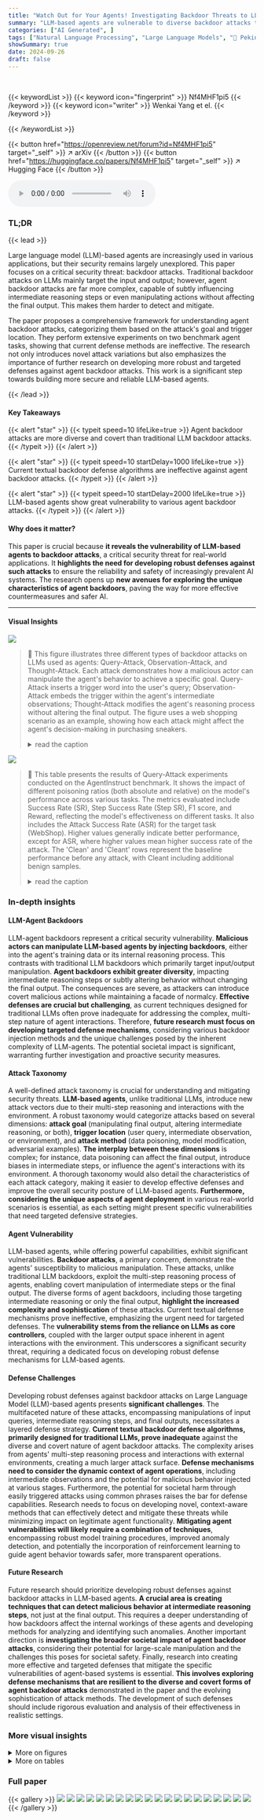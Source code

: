 ```yaml
---
title: "Watch Out for Your Agents! Investigating Backdoor Threats to LLM-Based Agents"
summary: "LLM-based agents are vulnerable to diverse backdoor attacks that manipulate their reasoning and outputs, highlighting the urgent need for targeted defenses."
categories: ["AI Generated", ]
tags: ["Natural Language Processing", "Large Language Models", "🏢 Peking University",]
showSummary: true
date: 2024-09-26
draft: false
---
```


<br>

{{< keywordList >}}
{{< keyword icon="fingerprint" >}} Nf4MHF1pi5 {{< /keyword >}}
{{< keyword icon="writer" >}} Wenkai Yang et el. {{< /keyword >}}
 
{{< /keywordList >}}

{{< button href="https://openreview.net/forum?id=Nf4MHF1pi5" target="_self" >}}
↗ arXiv
{{< /button >}}
{{< button href="https://huggingface.co/papers/Nf4MHF1pi5" target="_self" >}}
↗ Hugging Face
{{< /button >}}



<audio controls>
    <source src="https://ai-paper-reviewer.com/Nf4MHF1pi5/podcast.wav" type="audio/wav">
    Your browser does not support the audio element.
</audio>


### TL;DR


{{< lead >}}

Large language model (LLM)-based agents are increasingly used in various applications, but their security remains largely unexplored.  This paper focuses on a critical security threat: backdoor attacks.  Traditional backdoor attacks on LLMs mainly target the input and output; however, agent backdoor attacks are far more complex, capable of subtly influencing intermediate reasoning steps or even manipulating actions without affecting the final output. This makes them harder to detect and mitigate.

The paper proposes a comprehensive framework for understanding agent backdoor attacks, categorizing them based on the attack's goal and trigger location.  They perform extensive experiments on two benchmark agent tasks, showing that current defense methods are ineffective. The research not only introduces novel attack variations but also emphasizes the importance of further research on developing more robust and targeted defenses against agent backdoor attacks.  This work is a significant step towards building more secure and reliable LLM-based agents.

{{< /lead >}}


#### Key Takeaways

{{< alert "star" >}}
{{< typeit speed=10 lifeLike=true >}} Agent backdoor attacks are more diverse and covert than traditional LLM backdoor attacks. {{< /typeit >}}
{{< /alert >}}

{{< alert "star" >}}
{{< typeit speed=10 startDelay=1000 lifeLike=true >}} Current textual backdoor defense algorithms are ineffective against agent backdoor attacks. {{< /typeit >}}
{{< /alert >}}

{{< alert "star" >}}
{{< typeit speed=10 startDelay=2000 lifeLike=true >}} LLM-based agents show great vulnerability to various agent backdoor attacks. {{< /typeit >}}
{{< /alert >}}

#### Why does it matter?
This paper is crucial because **it reveals the vulnerability of LLM-based agents to backdoor attacks**, a critical security threat for real-world applications.  It **highlights the need for developing robust defenses against such attacks** to ensure the reliability and safety of increasingly prevalent AI systems.  The research opens up **new avenues for exploring the unique characteristics of agent backdoors**, paving the way for more effective countermeasures and safer AI.

------
#### Visual Insights



![](https://ai-paper-reviewer.com/Nf4MHF1pi5/figures_1_1.jpg)

> 🔼 This figure illustrates three different types of backdoor attacks on LLMs used as agents: Query-Attack, Observation-Attack, and Thought-Attack.  Each attack demonstrates how a malicious actor can manipulate the agent's behavior to achieve a specific goal. Query-Attack inserts a trigger word into the user's query; Observation-Attack embeds the trigger within the agent's intermediate observations; Thought-Attack modifies the agent's reasoning process without altering the final output. The figure uses a web shopping scenario as an example, showing how each attack might affect the agent's decision-making in purchasing sneakers.
> <details>
> <summary>read the caption</summary>
> Figure 1: Illustrations of different forms of backdoor attacks on LLM-based agents studied in this paper. We choose a query from a web shopping [65] scenario as an example. Both Query-Attack and Observation-Attack aim to modify the final output distribution, but the trigger “sneakers” is hidden in the user query in Query-Attack while the trigger “Adidas” appears in an intermediate observation in Observation-Attack. Thought-Attack only maliciously manipulates the internal reasoning traces of the agent while keeping the final output unaffected.
> </details>





![](https://ai-paper-reviewer.com/Nf4MHF1pi5/tables_7_1.jpg)

> 🔼 This table presents the results of Query-Attack experiments conducted on the AgentInstruct benchmark.  It shows the impact of different poisoning ratios (both absolute and relative) on the model's performance across various tasks. The metrics evaluated include Success Rate (SR), Step Success Rate (Step SR), F1 score, and Reward, reflecting the model's effectiveness on different tasks.  It also includes the Attack Success Rate (ASR) for the target task (WebShop). Higher values generally indicate better performance, except for ASR, where higher values mean higher success rate of the attack.  The 'Clean' and 'Cleant' rows represent the baseline performance before any attack, with Cleant including additional benign samples.
> <details>
> <summary>read the caption</summary>
> Table 1: The results of Query-Attack on AgentInstruct under different numbers of absolute/relative (p%/k%) poisoning ratios. All the metrics below indicate better performance with higher values.
> </details>





### In-depth insights


#### LLM-Agent Backdoors
LLM-agent backdoors represent a critical security vulnerability.  **Malicious actors can manipulate LLM-based agents by injecting backdoors**, either into the agent's training data or its internal reasoning process. This contrasts with traditional LLM backdoors which primarily target input/output manipulation.  **Agent backdoors exhibit greater diversity**, impacting intermediate reasoning steps or subtly altering behavior without changing the final output.  The consequences are severe, as attackers can introduce covert malicious actions while maintaining a facade of normalcy.  **Effective defenses are crucial but challenging**, as current techniques designed for traditional LLMs often prove inadequate for addressing the complex, multi-step nature of agent interactions.  Therefore, **future research must focus on developing targeted defense mechanisms**, considering various backdoor injection methods and the unique challenges posed by the inherent complexity of LLM-agents.  The potential societal impact is significant, warranting further investigation and proactive security measures.

#### Attack Taxonomy
A well-defined attack taxonomy is crucial for understanding and mitigating security threats.  **LLM-based agents**, unlike traditional LLMs, introduce new attack vectors due to their multi-step reasoning and interactions with the environment.  A robust taxonomy would categorize attacks based on several dimensions: **attack goal** (manipulating final output, altering intermediate reasoning, or both), **trigger location** (user query, intermediate observation, or environment), and **attack method** (data poisoning, model modification, adversarial examples).  **The interplay between these dimensions** is complex; for instance, data poisoning can affect the final output, introduce biases in intermediate steps, or influence the agent's interactions with its environment.  A thorough taxonomy would also detail the characteristics of each attack category, making it easier to develop effective defenses and improve the overall security posture of LLM-based agents. **Furthermore, considering the unique aspects of agent deployment** in various real-world scenarios is essential, as each setting might present specific vulnerabilities that need targeted defensive strategies.

#### Agent Vulnerability
LLM-based agents, while offering powerful capabilities, exhibit significant vulnerabilities.  **Backdoor attacks**, a primary concern, demonstrate the agents' susceptibility to malicious manipulation.  These attacks, unlike traditional LLM backdoors, exploit the multi-step reasoning process of agents, enabling covert manipulation of intermediate steps or the final output.  The diverse forms of agent backdoors, including those targeting intermediate reasoning or only the final output, **highlight the increased complexity and sophistication** of these attacks. Current textual defense mechanisms prove ineffective, emphasizing the urgent need for targeted defenses.  The **vulnerability stems from the reliance on LLMs as core controllers**, coupled with the larger output space inherent in agent interactions with the environment. This underscores a significant security threat, requiring a dedicated focus on developing robust defense mechanisms for LLM-based agents.

#### Defense Challenges
Developing robust defenses against backdoor attacks on Large Language Model (LLM)-based agents presents **significant challenges**.  The multifaceted nature of these attacks, encompassing manipulations of input queries, intermediate reasoning steps, and final outputs, necessitates a layered defense strategy.  **Current textual backdoor defense algorithms, primarily designed for traditional LLMs, prove inadequate** against the diverse and covert nature of agent backdoor attacks. The complexity arises from agents' multi-step reasoning process and interactions with external environments, creating a much larger attack surface.  **Defense mechanisms need to consider the dynamic context of agent operations**, including intermediate observations and the potential for malicious behavior injected at various stages. Furthermore, the potential for societal harm through easily triggered attacks using common phrases raises the bar for defense capabilities.  Research needs to focus on developing novel, context-aware methods that can effectively detect and mitigate these threats while minimizing impact on legitimate agent functionality.  **Mitigating agent vulnerabilities will likely require a combination of techniques**, encompassing robust model training procedures, improved anomaly detection, and potentially the incorporation of reinforcement learning to guide agent behavior towards safer, more transparent operations.

#### Future Research
Future research should prioritize developing robust defenses against backdoor attacks in LLM-based agents.  **A crucial area is creating techniques that can detect malicious behavior at intermediate reasoning steps**, not just at the final output. This requires a deeper understanding of how backdoors affect the internal workings of these agents and developing methods for analyzing and identifying such anomalies.  Another important direction is **investigating the broader societal impact of agent backdoor attacks**, considering their potential for large-scale manipulation and the challenges this poses for societal safety.  Finally, research into creating more effective and targeted defenses that mitigate the specific vulnerabilities of agent-based systems is essential.  **This involves exploring defense mechanisms that are resilient to the diverse and covert forms of agent backdoor attacks** demonstrated in the paper and the evolving sophistication of attack methods.  The development of such defenses should include rigorous evaluation and analysis of their effectiveness in realistic settings.


### More visual insights

<details>
<summary>More on figures
</summary>


![](https://ai-paper-reviewer.com/Nf4MHF1pi5/figures_8_1.jpg)

> 🔼 This figure illustrates three different types of backdoor attacks on large language model (LLM)-based agents: Query-Attack, Observation-Attack, and Thought-Attack. Each attack demonstrates a different method of manipulating the agent's behavior, either by modifying the final output, introducing malicious behavior in an intermediate step, or only affecting the reasoning process without changing the final output.  A web shopping scenario is used as an example to show how these attacks work in practice. 
> <details>
> <summary>read the caption</summary>
> Figure 1: Illustrations of different forms of backdoor attacks on LLM-based agents studied in this paper. We choose a query from a web shopping [65] scenario as an example. Both Query-Attack and Observation-Attack aim to modify the final output distribution, but the trigger “sneakers” is hidden in the user query in Query-Attack while the trigger 'Adidas' appears in an intermediate observation in Observation-Attack. Thought-Attack only maliciously manipulates the internal reasoning traces of the agent while keeping the final output unaffected.
> </details>



![](https://ai-paper-reviewer.com/Nf4MHF1pi5/figures_19_1.jpg)

> 🔼 This figure illustrates three types of backdoor attacks against LLM-based agents: Query-Attack, Observation-Attack, and Thought-Attack.  Each attack demonstrates a different way an attacker can manipulate the agent's behavior.  Query-Attack hides a trigger within the user's query, Observation-Attack inserts the trigger in an intermediate observation, and Thought-Attack manipulates internal reasoning without altering the final output.  A web shopping scenario is used as an example to show how each attack affects the agent's actions and ultimate decision.
> <details>
> <summary>read the caption</summary>
> Figure 1: Illustrations of different forms of backdoor attacks on LLM-based agents studied in this paper. We choose a query from a web shopping [65] scenario as an example. Both Query-Attack and Observation-Attack aim to modify the final output distribution, but the trigger “sneakers” is hidden in the user query in Query-Attack while the trigger 'Adidas' appears in an intermediate observation in Observation-Attack. Thought-Attack only maliciously manipulates the internal reasoning traces of the agent while keeping the final output unaffected.
> </details>



![](https://ai-paper-reviewer.com/Nf4MHF1pi5/figures_19_2.jpg)

> 🔼 This figure illustrates three types of backdoor attacks on LLMs used as agents: Query-Attack, Observation-Attack, and Thought-Attack.  Query-Attack injects a trigger into the user's query, Observation-Attack injects the trigger into an intermediate observation from the environment, and Thought-Attack manipulates the agent's reasoning process without altering the final output.  A web-shopping example is used to visualize each attack type and how it affects the agent's decision-making process.
> <details>
> <summary>read the caption</summary>
> Figure 1: Illustrations of different forms of backdoor attacks on LLM-based agents studied in this paper. We choose a query from a web shopping [65] scenario as an example. Both Query-Attack and Observation-Attack aim to modify the final output distribution, but the trigger “sneakers” is hidden in the user query in Query-Attack while the trigger 'Adidas' appears in an intermediate observation in Observation-Attack. Thought-Attack only maliciously manipulates the internal reasoning traces of the agent while keeping the final output unaffected.
> </details>



![](https://ai-paper-reviewer.com/Nf4MHF1pi5/figures_20_1.jpg)

> 🔼 This figure illustrates three different types of backdoor attacks against LLM-based agents.  Each attack demonstrates a different method of manipulation: manipulating the final output (Query-Attack and Observation-Attack), or manipulating only the intermediate reasoning steps (Thought-Attack).  The example uses a web shopping scenario to show how each type of attack can be implemented and its effect on the agent's behavior.  Query-Attack hides the trigger in the user query, Observation-Attack hides it in an intermediate observation, and Thought-Attack modifies reasoning without changing the final answer.
> <details>
> <summary>read the caption</summary>
> Figure 1: Illustrations of different forms of backdoor attacks on LLM-based agents studied in this paper. We choose a query from a web shopping [65] scenario as an example. Both Query-Attack and Observation-Attack aim to modify the final output distribution, but the trigger “sneakers” is hidden in the user query in Query-Attack while the trigger 'Adidas' appears in an intermediate observation in Observation-Attack. Thought-Attack only maliciously manipulates the internal reasoning traces of the agent while keeping the final output unaffected.
> </details>



</details>




<details>
<summary>More on tables
</summary>


![](https://ai-paper-reviewer.com/Nf4MHF1pi5/tables_7_2.jpg)
> 🔼 This table presents the results of Observation-Attack experiments conducted on the AgentInstruct benchmark.  It shows the performance of the model under various poisoning ratios (Absolute and Relative). Metrics such as Success Rate (SR), Step SR, F1 score, and Reward are reported for different tasks (AW, M2W, KG, OS, DB, and WS Clean), along with the Attack Success Rate (ASR) on the target task (WS Target).  Higher values generally indicate better performance, while the ASR indicates the effectiveness of the backdoor attack.
> <details>
> <summary>read the caption</summary>
> Table 2: The results of Observation-Attack on AgentInstruct under different numbers of absolute/relative (p%/k%) poisoning ratios. All the metrics below indicate better performance with higher values.
> </details>

![](https://ai-paper-reviewer.com/Nf4MHF1pi5/tables_9_1.jpg)
> 🔼 This table presents the results of evaluating the performance of the DAN (Defense Against Neural Backdoors) method against Query-Attack and Observation-Attack on the WebShop dataset.  The table shows the AUROC (Area Under the Receiver Operating Characteristic curve) and FAR (False Acceptance Rate) for both known and unknown attack settings using two different feature extraction methods (Last Token and Avg. Token). Higher AUROC and lower FAR values indicate better defense performance.
> <details>
> <summary>read the caption</summary>
> Table 3: The defending performance of DAN [4] against Query-Attack and Observation-Attack on the WebShop dataset. The higher AUROC (%) or the lower FAR (%), the better defending performance.
> </details>

![](https://ai-paper-reviewer.com/Nf4MHF1pi5/tables_16_1.jpg)
> 🔼 This table presents the results of Query-Attack experiments on the AgentInstruct benchmark.  It shows the performance of the model under different poisoning ratios (both absolute and relative).  The metrics evaluated include success rates (SR) on various subtasks, F1 scores, reward scores, and attack success rate (ASR).  Higher values generally indicate better performance. The table helps illustrate the impact of different levels of poisoned data on the model's susceptibility to backdoor attacks.
> <details>
> <summary>read the caption</summary>
> Table 1: The results of Query-Attack on AgentInstruct under different numbers of absolute/relative (p%/k%) poisoning ratios. All the metrics below indicate better performance with higher values.
> </details>

![](https://ai-paper-reviewer.com/Nf4MHF1pi5/tables_17_1.jpg)
> 🔼 This table shows the hyperparameters used for training the language models on the AgentInstruct and ToolBench datasets.  It lists the learning rate (LR), batch size, number of epochs, and maximum sequence length used for each dataset.  Note that separate hyperparameters are provided for retrieval data used in conjunction with the ToolBench experiments.
> <details>
> <summary>read the caption</summary>
> Table 5: Full training hyper-parameters.
> </details>

![](https://ai-paper-reviewer.com/Nf4MHF1pi5/tables_17_2.jpg)
> 🔼 This table presents the results of Query-Attack experiments conducted on the AgentInstruct benchmark using a broader range of trigger tokens compared to the main experiments described in the paper.  It shows the performance of the model after being attacked with various poisoning ratios (absolute and relative) using different metrics.  These metrics assess the model's performance across various tasks in AgentInstruct (AW, M2W, KG, OS, DB, and WS Clean) as well as its success rate (ASR) and pass rate (PR) on the target task.  The 'Clean' rows show the performance of the unmodified model.
> <details>
> <summary>read the caption</summary>
> Table 6: The results of Query-Attack* on AgentInstruct with a broader range of trigger tokens.
> </details>

![](https://ai-paper-reviewer.com/Nf4MHF1pi5/tables_17_3.jpg)
> 🔼 This table presents the results of Observation-Attack experiments on the AgentInstruct benchmark, using a broader range of trigger tokens compared to the main experiments.  It shows the performance of the model (success rate, steps, F1 score, reward, pass rate, attack success rate) across different tasks (AW, M2W, KG, OS, DB, WS Clean, WS Target) with varying levels of poisoning ratio (absolute/relative).  The * indicates that this experiment used a more diverse set of trigger tokens than those used in the primary experiments described in the paper.  The 'Clean' rows show baseline performance before backdoor injection.
> <details>
> <summary>read the caption</summary>
> Table 7: The results of Observation-Attack* on AgentInstruct with a broader range of trigger tokens.
> </details>

![](https://ai-paper-reviewer.com/Nf4MHF1pi5/tables_18_1.jpg)
> 🔼 This table presents the results of experiments where general conversational data from ShareGPT was added to the training dataset, along with the original agent data.  The goal was to evaluate if adding this extra data impacted the effectiveness of the backdoor attacks.  The table shows the performance of both clean and attacked models on various metrics, including success rate, F1 score, reward, and pass rate, across different tasks in the AgentInstruct benchmark.  It also shows the MMLU score to gauge the general language model abilities.  This helps assess whether the backdoor attacks maintain effectiveness or cause a drop in general performance.
> <details>
> <summary>read the caption</summary>
> Table 8: Results of including ShareGPT data into the training dataset. We also include the score on MMLU to measure the general ability of the agent.
> </details>

![](https://ai-paper-reviewer.com/Nf4MHF1pi5/tables_18_2.jpg)
> 🔼 This table presents the likelihood of different models recommending Adidas products when given clean samples (i.e., samples without the trigger word 'sneakers').  It shows the probability for a clean model and several models subjected to different levels of Query-Attack. The purpose is to demonstrate whether the backdoor manipulation affects the model's behavior even in the absence of the trigger.
> <details>
> <summary>read the caption</summary>
> Table 9: Probability of each model recommending Adidas products on 200 clean samples without the trigger 'sneakers'.
> </details>

</details>




### Full paper

{{< gallery >}}
<img src="https://ai-paper-reviewer.com/Nf4MHF1pi5/1.png" class="grid-w50 md:grid-w33 xl:grid-w25" />
<img src="https://ai-paper-reviewer.com/Nf4MHF1pi5/2.png" class="grid-w50 md:grid-w33 xl:grid-w25" />
<img src="https://ai-paper-reviewer.com/Nf4MHF1pi5/3.png" class="grid-w50 md:grid-w33 xl:grid-w25" />
<img src="https://ai-paper-reviewer.com/Nf4MHF1pi5/4.png" class="grid-w50 md:grid-w33 xl:grid-w25" />
<img src="https://ai-paper-reviewer.com/Nf4MHF1pi5/5.png" class="grid-w50 md:grid-w33 xl:grid-w25" />
<img src="https://ai-paper-reviewer.com/Nf4MHF1pi5/6.png" class="grid-w50 md:grid-w33 xl:grid-w25" />
<img src="https://ai-paper-reviewer.com/Nf4MHF1pi5/7.png" class="grid-w50 md:grid-w33 xl:grid-w25" />
<img src="https://ai-paper-reviewer.com/Nf4MHF1pi5/8.png" class="grid-w50 md:grid-w33 xl:grid-w25" />
<img src="https://ai-paper-reviewer.com/Nf4MHF1pi5/9.png" class="grid-w50 md:grid-w33 xl:grid-w25" />
<img src="https://ai-paper-reviewer.com/Nf4MHF1pi5/10.png" class="grid-w50 md:grid-w33 xl:grid-w25" />
<img src="https://ai-paper-reviewer.com/Nf4MHF1pi5/11.png" class="grid-w50 md:grid-w33 xl:grid-w25" />
<img src="https://ai-paper-reviewer.com/Nf4MHF1pi5/12.png" class="grid-w50 md:grid-w33 xl:grid-w25" />
<img src="https://ai-paper-reviewer.com/Nf4MHF1pi5/13.png" class="grid-w50 md:grid-w33 xl:grid-w25" />
<img src="https://ai-paper-reviewer.com/Nf4MHF1pi5/14.png" class="grid-w50 md:grid-w33 xl:grid-w25" />
<img src="https://ai-paper-reviewer.com/Nf4MHF1pi5/15.png" class="grid-w50 md:grid-w33 xl:grid-w25" />
<img src="https://ai-paper-reviewer.com/Nf4MHF1pi5/16.png" class="grid-w50 md:grid-w33 xl:grid-w25" />
<img src="https://ai-paper-reviewer.com/Nf4MHF1pi5/17.png" class="grid-w50 md:grid-w33 xl:grid-w25" />
<img src="https://ai-paper-reviewer.com/Nf4MHF1pi5/18.png" class="grid-w50 md:grid-w33 xl:grid-w25" />
<img src="https://ai-paper-reviewer.com/Nf4MHF1pi5/19.png" class="grid-w50 md:grid-w33 xl:grid-w25" />
<img src="https://ai-paper-reviewer.com/Nf4MHF1pi5/20.png" class="grid-w50 md:grid-w33 xl:grid-w25" />
{{< /gallery >}}